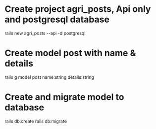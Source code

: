 # Create project agri_posts, Api only and postgresql database
rails new agri_posts --api -d postgresql

# Create model post with name & details
rails g model post name:string details:string

# Create and migrate model to database
rails db:create
rails db:migrate

